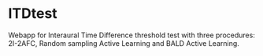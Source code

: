# ITDtest
Webapp for Interaural Time Difference threshold test with three procedures: 2I-2AFC, Random sampling Active Learning and BALD Active Learning.
